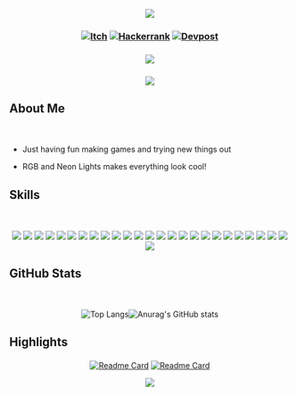 <!-- Top Banner -->
<p align="center">
<img src="https://capsule-render.vercel.app/api?type=waving&color=002046&height=210&section=header&text=Hi%20There,%20I'm%20Lex&fontColor=ffffff&fontAlignY=45&reversal=true"/>
</p>

<!-- Links -->
### <p align="center"> [![Itch](https://img.shields.io/badge/-itch.io-blue?style=for-the-badge)](https://mynameslex.itch.io/) [![Hackerrank](https://img.shields.io/badge/-Hackerrank-blue?style=for-the-badge)](https://www.hackerrank.com/MyNamesLex) [![Devpost](https://img.shields.io/badge/-Devpost-blue?style=for-the-badge)](https://devpost.com/MyNamesLex?ref_content=user-portfolio&ref_feature=portfolio&ref_medium=global-nav) </p>
### <p align="center"> ![](https://komarev.com/ghpvc/?username=MyNamesLex&color=blue)</p> <!-- View Counter -->

### <p align="center"> <a href="https://github.com/DenverCoder1/readme-typing-svg"><img src="https://readme-typing-svg.herokuapp.com/?lines=Game+Developer;Game+Development+Is+Fun;&font=Fira%20Code&center=true&color=007dc6"></a></p>

<!-- About Me -->
## <p align="left">About Me</p>

<br/>

* Just having fun making games and trying new things out

* RGB and Neon Lights makes everything look cool!

<!-- Skills -->
## <p align="left">Skills</p>

<br/>

<div align="center">

<img src="https://img.shields.io/badge/-Unity-blue"/> <img src="https://img.shields.io/badge/-Unreal Engine 5-blue"/>
<img src="https://img.shields.io/badge/-Ren'Py-blue" />
<img src="https://img.shields.io/badge/-Crayta-blue" />
<img src="https://img.shields.io/badge/-C%2B%2B-blue"/>
<img src="https://img.shields.io/badge/-Blueprint-blue"/>
<img src="https://img.shields.io/badge/-C%23-blue"/>
<img src="https://img.shields.io/badge/-Python-blue"/>
<img src="https://img.shields.io/badge/-CSS-blue"/>
<img src="https://img.shields.io/badge/-HTML-blue"/>
<img src="https://img.shields.io/badge/-Lua-blue"/>
<img src="https://img.shields.io/badge/-Processing-blue"/>
<img src="https://img.shields.io/badge/-OpenGL-blue"/>
<img src="https://img.shields.io/badge/-GLSL-blue"/>
<img src="https://img.shields.io/badge/-Blender-blue"/>
<img src="https://img.shields.io/badge/-Audacity-blue"/>
<img src="https://img.shields.io/badge/-Gimp-blue"/>
<img src="https://img.shields.io/badge/-OBS-blue"/>
<img src="https://img.shields.io/badge/-Movie%20Studio%2016-blue"/>
<img src="https://img.shields.io/badge/-Bosca%20Ceoil-blue"/>
<img src="https://img.shields.io/badge/-Aesprite-blue"/>
<img src="https://img.shields.io/badge/-SFXR-blue"/>
<img src="https://img.shields.io/badge/-Git-blue"/>
<img src="https://img.shields.io/badge/-Markdown-blue"/>
<img src="https://img.shields.io/badge/-Jira-blue"/>
<img src="https://img.shields.io/badge/-Trello-blue"/>

</div>

<!-- Stats -->
## <p align="left">GitHub Stats</p>

<br/>

<div align="center">

![Top Langs](https://github-readme-stats.vercel.app/api/top-langs/?username=mynameslex&langs_count=5&layout=compact&hide_border=true&theme=yeblu&hide=ren'py)![Anurag's GitHub stats](https://github-readme-stats.vercel.app/api?username=mynameslex&show_icons=true&theme=yeblu&hide_border=true)

</div>

<!-- Lists -->
## <p align="left">Highlights</p>

<div align="center">
	
[![Readme Card](https://github-readme-stats.vercel.app/api/pin/?username=mynameslex&repo=All-Jams&show_owner=true&theme=yeblu&hide_border=true)](https://github.com/MyNamesLex/All-Jams)
[![Readme Card](https://github-readme-stats.vercel.app/api/pin/?username=mynameslex&repo=Favourites-I-Made&show_owner=true&theme=yeblu&hide_border=true)](https://github.com/MyNamesLex/Favourites-I-Made)

</div>
<!-- Footer -->
<p align="center">
  <img src="https://capsule-render.vercel.app/api?type=waving&color=002046&height=110&section=footer&animation=twinkling&reversal=true"/>
</p>
